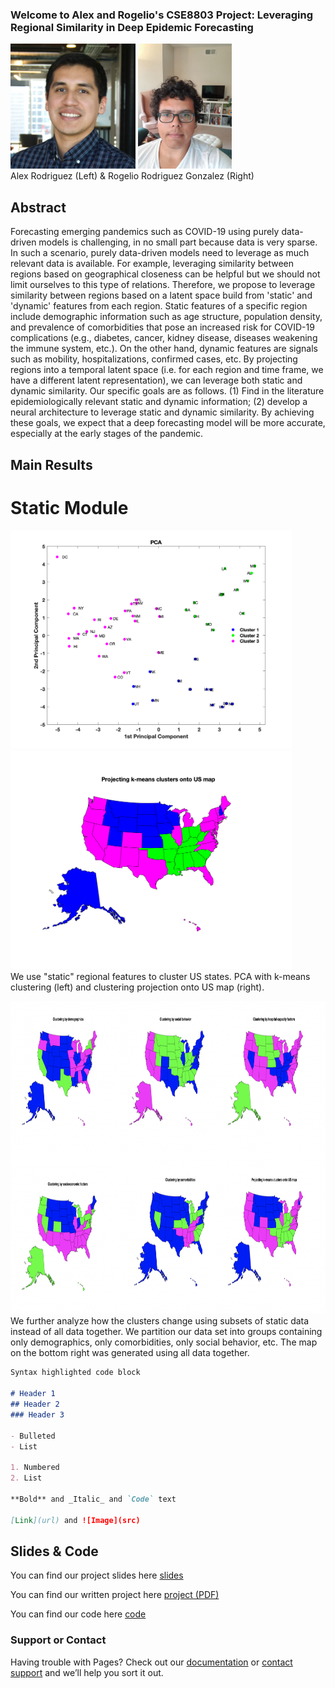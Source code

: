 ### Welcome to Alex and Rogelio's CSE8803 Project: Leveraging Regional Similarity in Deep Epidemic Forecasting

<img src="images/alex.jpg" width="200" height="200"/> <img src="images/rogelio.jpg" width="150" height="200"/>
<br>Alex Rodriguez (Left) & Rogelio Rodriguez Gonzalez (Right)



## Abstract
Forecasting emerging pandemics such as COVID-19 using purely data-driven models is challenging, in no small part because data is very sparse. In such a scenario, purely data-driven models need to leverage as much relevant data is available. For example, leveraging similarity between regions based on geographical closeness can be helpful but we should not limit ourselves to this type of relations. Therefore, we propose to leverage similarity between regions based on a latent space build from 'static' and 'dynamic' features from each region. Static features of a specific region include demographic information such as age structure, population density, and prevalence of comorbidities that pose an increased risk for COVID-19 complications (e.g., diabetes, cancer, kidney disease, diseases weakening the immune system, etc.). On the other hand, dynamic features are signals such as mobility, hospitalizations, confirmed cases, etc. By projecting regions into a temporal latent space (i.e. for each region and time frame, we have a different latent representation), we can leverage both static and dynamic similarity. Our specific goals are as follows. (1) Find in the literature epidemiologically relevant static and dynamic information; (2) develop a neural architecture to leverage static and dynamic similarity. By achieving these goals, we expect that a deep forecasting model will be more accurate, especially at the early stages of the pandemic.

## Main Results

# Static Module

<img src="images/figures/PCA.png" width="450" height="350"/><img src="images/figures/USMap_clusters.png" width="450" height="350"/>
<br> We use "static" regional features to cluster US states. PCA  with k-means clustering (left) and clustering projection onto US map (right).

<img src="images/figures/different_groups_USMap.png" width="800" height="500"/>
<br> We further analyze how the clusters change using subsets of static data instead of all data together. We partition our data set into groups containing only demographics, only comorbidities, only social behavior, etc. The map on the bottom right was generated using all data together.



```markdown
Syntax highlighted code block

# Header 1
## Header 2
### Header 3

- Bulleted
- List

1. Numbered
2. List

**Bold** and _Italic_ and `Code` text

[Link](url) and ![Image](src)

```

## Slides & Code

You can find our project slides here [slides](https://github.com/RogerRln/Deep-Epidemic-Forecasting/blob/main/DOC/Project_slides.pptx)

You can find our written project here [project (PDF)](https://github.com/RogerRln/Deep-Epidemic-Forecasting/blob/main/DOC/)

You can find our code here [code](https://github.com/RogerRln/Deep-Epidemic-Forecasting/tree/main/SRC%20(code))


### Support or Contact

Having trouble with Pages? Check out our [documentation](https://docs.github.com/categories/github-pages-basics/) or [contact support](https://github.com/contact) and we’ll help you sort it out.
